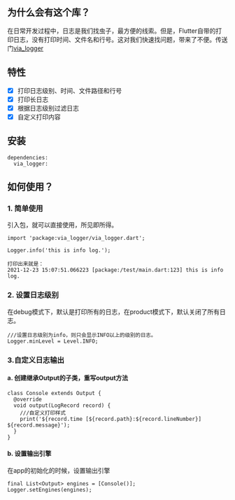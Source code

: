 ## 为什么会有这个库？
在日常开发过程中，日志是我们找虫子，最方便的线索。但是，Flutter自带的打印日志，没有打印时间、文件名和行号。这对我们快速找问题，带来了不便。传送门[via_logger](https://pub.dev/packages/via_logger)

## 特性

- [x] 打印日志级别、时间、文件路径和行号
- [x] 打印长日志
- [x] 根据日志级别过滤日志
- [x] 自定义打印内容

## 安装

```
dependencies:
  via_logger: 
```

## 如何使用？

### 1. 简单使用

引入包，就可以直接使用，所见即所得。

```
import 'package:via_logger/via_logger.dart';

Logger.info('this is info log.');

打印出来就是：
2021-12-23 15:07:51.066223 [package:/test/main.dart:123] this is info log.
```

### 2. 设置日志级别
在debug模式下，默认是打印所有的日志，在product模式下，默认关闭了所有日志。

```
///设置日志级别为info，则只会显示INFO以上的级别的日志。
Logger.minLevel = Level.INFO;
```

### 3.自定义日志输出
#### a. 创建继承Output的子类，重写output方法

```
class Console extends Output {
  @override
  void output(LogRecord record) {
    ///自定义打印样式
    print('${record.time [${record.path}:${record.lineNumber}] ${record.message}');
  }
}
```

#### b. 设置输出引擎
在app的初始化的时候，设置输出引擎

```
final List<Output> engines = [Console()];
Logger.setEngines(engines);
```

